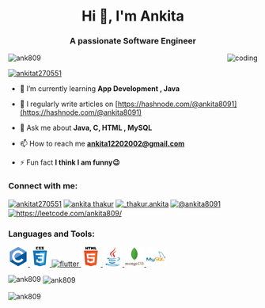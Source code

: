 <h1 align="center">Hi 👋, I'm Ankita</h1>
<h3 align="center">A passionate Software Engineer</h3>
<img align="right" alt="coding" widht="400" src="https://media.tenor.com/S59bPkT0pqcAAAAC/programming.gif"

<p align="left"> <img src="https://komarev.com/ghpvc/?username=ank809&label=Profile%20views&color=0e75b6&style=flat" alt="ank809" /> </p>

<p align="left"> <a href="https://twitter.com/ankitat270551" target="blank"><img src="https://img.shields.io/twitter/follow/ankitat270551?logo=twitter&style=for-the-badge" alt="ankitat270551" /></a> </p>

- 🌱 I’m currently learning **App Development , Java**

- 📝 I regularly write articles on [https://hashnode.com/@ankita8091](https://hashnode.com/@ankita8091)

- 💬 Ask me about **Java, C, HTML , MySQL**

- 📫 How to reach me **ankita12202002@gmail.com**

- ⚡ Fun fact **I think I am funny😉**

<h3 align="left">Connect with me:</h3>
<p align="left">
<a href="https://twitter.com/ankitat270551" target="blank"><img align="center" src="https://raw.githubusercontent.com/rahuldkjain/github-profile-readme-generator/master/src/images/icons/Social/twitter.svg" alt="ankitat270551" height="30" width="40" /></a>
<a href="https://linkedin.com/in/ankita thakur" target="blank"><img align="center" src="https://raw.githubusercontent.com/rahuldkjain/github-profile-readme-generator/master/src/images/icons/Social/linked-in-alt.svg" alt="ankita thakur" height="30" width="40" /></a>
<a href="https://instagram.com/_thakur.ankita" target="blank"><img align="center" src="https://raw.githubusercontent.com/rahuldkjain/github-profile-readme-generator/master/src/images/icons/Social/instagram.svg" alt="_thakur.ankita" height="30" width="40" /></a>
<a href="https://hashnode.com/@ankita8091" target="blank"><img align="center" src="https://raw.githubusercontent.com/rahuldkjain/github-profile-readme-generator/master/src/images/icons/Social/hashnode.svg" alt="@ankita8091" height="30" width="40" /></a>
<a href="https://www.leetcode.com/https://leetcode.com/ankita809/" target="blank"><img align="center" src="https://raw.githubusercontent.com/rahuldkjain/github-profile-readme-generator/master/src/images/icons/Social/leet-code.svg" alt="https://leetcode.com/ankita809/" height="30" width="40" /></a>
</p>

<h3 align="left">Languages and Tools:</h3>
<p align="left"> <a href="https://www.cprogramming.com/" target="_blank" rel="noreferrer"> <img src="https://raw.githubusercontent.com/devicons/devicon/master/icons/c/c-original.svg" alt="c" width="40" height="40"/> </a> <a href="https://www.w3schools.com/css/" target="_blank" rel="noreferrer"> <img src="https://raw.githubusercontent.com/devicons/devicon/master/icons/css3/css3-original-wordmark.svg" alt="css3" width="40" height="40"/> </a> <a href="https://flutter.dev" target="_blank" rel="noreferrer"> <img src="https://www.vectorlogo.zone/logos/flutterio/flutterio-icon.svg" alt="flutter" width="40" height="40"/> </a> <a href="https://www.w3.org/html/" target="_blank" rel="noreferrer"> <img src="https://raw.githubusercontent.com/devicons/devicon/master/icons/html5/html5-original-wordmark.svg" alt="html5" width="40" height="40"/> </a> <a href="https://www.java.com" target="_blank" rel="noreferrer"> <img src="https://raw.githubusercontent.com/devicons/devicon/master/icons/java/java-original.svg" alt="java" width="40" height="40"/> </a> <a href="https://www.mongodb.com/" target="_blank" rel="noreferrer"> <img src="https://raw.githubusercontent.com/devicons/devicon/master/icons/mongodb/mongodb-original-wordmark.svg" alt="mongodb" width="40" height="40"/> </a> <a href="https://www.mysql.com/" target="_blank" rel="noreferrer"> <img src="https://raw.githubusercontent.com/devicons/devicon/master/icons/mysql/mysql-original-wordmark.svg" alt="mysql" width="40" height="40"/> </a> </p>

<p><img align="left" src="https://github-readme-stats.vercel.app/api/top-langs?username=ank809&show_icons=true&locale=en&layout=compact" alt="ank809" /></p>

<p>&nbsp;<img align="center" src="https://github-readme-stats.vercel.app/api?username=ank809&show_icons=true&locale=en" alt="ank809" /></p>

<p><img align="center" src="https://github-readme-streak-stats.herokuapp.com/?user=ank809&" alt="ank809" /></p>
